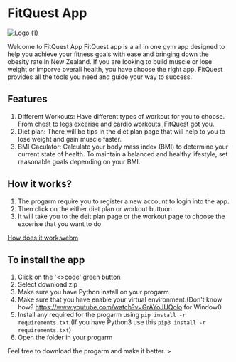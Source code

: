 # FitQuest App
![Logo (1)](https://github.com/IDKJW/FitQuest/assets/124316245/3f5ef78e-326b-46f3-9daa-d7dc2561f7d2)




Welcome to FitQuest App
FitQuest app is a all in one gym app designed to help you achieve your fitness goals with ease and bringing down the obesity rate in New Zealand. If you are looking to build muscle or lose weight or imporve overall health, you have choose the right app. FitQuest provides all the tools you need and guide your way to success. 

## Features
1. Different Workouts: Have different types of workout for you to choose. From chest to legs excerise and cardio workouts ,FitQuest got you.
2. Diet plan: There will be tips in the diet plan page that will help to you to lose weight and gain muscle faster.
3. BMI Caculator: Calculate your body mass index (BMI) to determine your current state of health. To maintain a balanced and healthy lifestyle, set reasonable goals depending on your BMI.

## How it works?
1. The progarm require you to register a new account to login into the app.
2. Then click on the either diet plan or workout buttuon
3. It will take you to the deit plan page or the workout page to choose the excerise that you want to do.

[How does it work.webm](https://github.com/IDKJW/FitQuest/assets/124316245/b43299c8-8e57-45d2-8a46-79141f4983c2)

## To install the app
1. Click on the '<>code' green button
2. Select download zip
3. Make sure you have Python install on your progarm
4. Make sure that you have enable your virtual environment.(Don't know how? https://www.youtube.com/watch?v=GrAYoJUQolo for Window0
5. Install any required for the progarm using `pip install -r requirements.txt`.(If you have Python3 use this `pip3 install -r requirements.txt`)
6. Open the folder in your progarm

Feel free to download the progarm and make it better.:>
